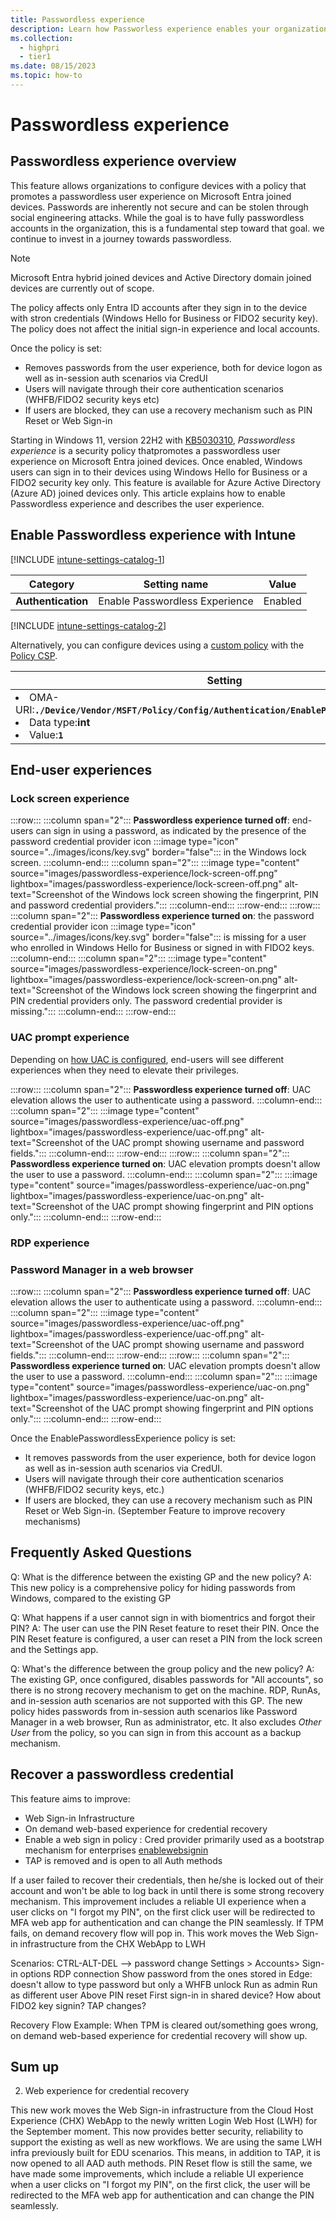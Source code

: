 ```yaml
---
title: Passwordless experience
description: Learn how Passworless experience enables your organization to move away from passwords.
ms.collection: 
  - highpri
  - tier1
ms.date: 08/15/2023
ms.topic: how-to
---
```


# Passwordless experience

## Passwordless experience overview

This feature allows organizations to configure devices with a policy that promotes a passwordless user experience on Microsoft Entra joined devices.
Passwords are inherently not secure and can be stolen through social engineering attacks. While the goal is to have fully passwordless accounts in the organization, this is a fundamental step toward that goal.
we continue to invest in a journey towards passwordless.

>[!NOTE]
>Microsoft Entra hybrid joined devices and Active Directory domain joined devices are currently out of scope.

The policy affects only Entra ID accounts after they sign in to the device with stron credentials (Windows Hello for Business or FIDO2 security key). The policy does not affect the initial sign-in experience and local accounts.

Once the policy is set:

- Removes passwords from the user experience, both for device logon as well as in-session auth scenarios via CredUI
- Users will navigate through their core authentication scenarios (WHFB/FIDO2 security keys etc)
- If users are blocked, they can use a recovery mechanism such as PIN Reset or Web Sign-in

Starting in Windows 11, version 22H2 with [KB5030310](https://support.microsoft.com/kb/5030310), *Passwordless experience* is a security policy thatpromotes a passwordless user experience on Microsoft Entra joined devices.
Once enabled, Windows users can sign in to their devices using Windows Hello for Business or a FIDO2 security key only. This feature is available for Azure Active Directory (Azure AD) joined devices only.
This article explains how to enable Passwordless experience and describes the user experience.

## Enable Passwordless experience with Intune

[!INCLUDE [intune-settings-catalog-1](../../../includes/configure/intune-settings-catalog-1.md)]

| Category | Setting name | Value |
|--|--|--|
| **Authentication** | Enable Passwordless Experience | Enabled |

[!INCLUDE [intune-settings-catalog-2](../../../includes/configure/intune-settings-catalog-2.md)]

Alternatively, you can configure devices using a [custom policy][INT-2] with the [Policy CSP][CSP-1]. 

| Setting |
|--------|
| <li> OMA-URI:**`./Device/Vendor/MSFT/Policy/Config/Authentication/EnablePasswordlessExperience`**</li><li>Data type:**int**</li><li>Value:**`1`**</li>|

## End-user experiences

### Lock screen experience

:::row:::
  :::column span="2":::
  **Passwordless experience turned off**: end-users can sign in using a password, as indicated by the presence of the password credential provider icon :::image type="icon" source="../images/icons/key.svg" border="false"::: in the Windows lock screen.
  :::column-end:::
  :::column span="2":::
  :::image type="content" source="images/passwordless-experience/lock-screen-off.png" lightbox="images/passwordless-experience/lock-screen-off.png" alt-text="Screenshot of the Windows lock screen showing the fingerprint, PIN and password credential providers.":::
  :::column-end:::
:::row-end:::
:::row:::
  :::column span="2":::
  **Passwordless experience turned on**: the password credential provider icon :::image type="icon" source="../images/icons/key.svg" border="false"::: is missing for a user who enrolled in Windows Hello for Business or signed in with FIDO2 keys.
  :::column-end:::
  :::column span="2":::
  :::image type="content" source="images/passwordless-experience/lock-screen-on.png" lightbox="images/passwordless-experience/lock-screen-on.png" alt-text="Screenshot of the Windows lock screen showing the fingerprint and PIN credential providers only. The password credential provider is missing.":::
  :::column-end:::
:::row-end:::

### UAC prompt experience

Depending on [how UAC is configured][UAC-1], end-users will see different experiences when they need to elevate their privileges.

:::row:::
  :::column span="2":::
  **Passwordless experience turned off**: UAC elevation allows the user to authenticate using a password.
  :::column-end:::
  :::column span="2":::
  :::image type="content" source="images/passwordless-experience/uac-off.png" lightbox="images/passwordless-experience/uac-off.png" alt-text="Screenshot of the UAC prompt showing username and password fields.":::
  :::column-end:::
:::row-end:::
:::row:::
  :::column span="2":::
  **Passwordless experience turned on**: UAC elevation prompts doesn't allow the user to use a password.
  :::column-end:::
  :::column span="2":::
  :::image type="content" source="images/passwordless-experience/uac-on.png" lightbox="images/passwordless-experience/uac-on.png" alt-text="Screenshot of the UAC prompt showing fingerprint and PIN options only.":::
  :::column-end:::
:::row-end:::

### RDP experience

### Password Manager in a web browser

:::row:::
  :::column span="2":::
  **Passwordless experience turned off**: UAC elevation allows the user to authenticate using a password.
  :::column-end:::
  :::column span="2":::
  :::image type="content" source="images/passwordless-experience/uac-off.png" lightbox="images/passwordless-experience/uac-off.png" alt-text="Screenshot of the UAC prompt showing username and password fields.":::
  :::column-end:::
:::row-end:::
:::row:::
  :::column span="2":::
  **Passwordless experience turned on**: UAC elevation prompts doesn't allow the user to use a password.
  :::column-end:::
  :::column span="2":::
  :::image type="content" source="images/passwordless-experience/uac-on.png" lightbox="images/passwordless-experience/uac-on.png" alt-text="Screenshot of the UAC prompt showing fingerprint and PIN options only.":::
  :::column-end:::
:::row-end:::

Once the EnablePasswordlessExperience policy is set:

- It removes passwords from the user experience, both for device logon as well as in-session auth scenarios via CredUI. 
- Users will navigate through their core authentication scenarios (WHFB/FIDO2 security keys, etc.)
- If users are blocked, they can use a recovery mechanism such as PIN Reset or Web Sign-in. (September Feature to improve recovery mechanisms)


## Frequently Asked Questions

Q: What is the difference between the existing GP and the new policy?
A: This new policy is a comprehensive policy for hiding passwords from Windows, compared to the existing GP

Q: What happens if a user cannot sign in with biomentrics and forgot their PIN?
A: The user can use the PIN Reset feature to reset their PIN. Once the PIN Reset feature is configured, a user can reset a PIN from the lock screen and the Settings app.

Q: What's the difference between the group policy and the new policy?
A: The existing GP, once configured, disables passwords for "All accounts", so there is no strong recovery mechanism to get on the machine. RDP, RunAs, and in-session auth scenarios are not supported with this GP. The new policy hides passwords from in-session auth scenarios like Password Manager in a web browser, Run as administrator, etc. It also excludes *Other User* from the policy, so you can sign in from this account as a backup mechanism.

## Recover a passwordless credential

This feature aims to improve:

-  Web Sign-in Infrastructure
  - On demand web-based experience for credential recovery
  - Enable a web sign in policy : Cred provider primarily used as a bootstrap mechanism for enterprises [enablewebsignin][CSP-2]​
  - TAP is removed and is open to all Auth methods

​If a user failed to recover their credentials, then he/she is locked out of their account and won't be able to log back in until there is some strong recovery mechanism.  This improvement includes a reliable UI experience when a user clicks on "I forgot my PIN", on the first click user will be redirected to MFA web app for authentication and can change the PIN seamlessly.​ If TPM fails, on demand recovery flow will pop in. This work moves the Web Sign-in infrastructure from the CHX WebApp to LWH​

Scenarios:
CTRL-ALT-DEL --> password change
Settings > Accounts> Sign-in options
RDP connection
Show password from the ones stored in Edge: doesn't allow to type password but only a WHFB unlock
Run as admin
Run as different user
Above PIN reset
First sign-in in shared device?
How about FIDO2 key signin?
TAP changes?

Recovery Flow
Example: When TPM is cleared out/something goes wrong, on demand web-based experience for credential recovery will show up.

## Sum up

2) Web experience for credential recovery

This new work moves the Web Sign-in infrastructure from the Cloud Host Experience (CHX) WebApp to the newly written Login Web Host (LWH) for the September moment. This now provides better security, reliability to support the existing as well as new workflows. We are using the same LWH infra previously built for EDU scenarios. This means, in addition to TAP, it is now opened to all AAD auth methods.
PIN Reset flow is still the same, we have made some improvements, which include a reliable UI experience when a user clicks on "I forgot my PIN", on the first click, the user will be redirected to the MFA web app for authentication and can change the PIN seamlessly.


<!--links used in this document-->

[CSP-1]: /windows/client-management/mdm/policy-csp-authentication#enablepasswordlessexperience
[CSP-2]: /windows/client-management/mdm/policy-csp-authentication#enablewebsignin
[INT-2]: /mem/intune/configuration/custom-settings-windows-10
[UAC-1]: /windows/security/application-security/application-control/user-account-control/settings-and-configuration?tabs=intune
